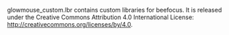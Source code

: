 glowmouse_custom.lbr contains custom libraries for beefocus.  It is released under the Creative Commons Attribution 4.0 International License: http://creativecommons.org/licenses/by/4.0.

